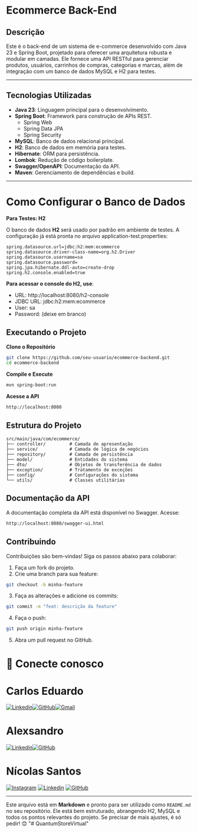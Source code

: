 # **Ecommerce Back-End**

## **Descrição**
Este é o back-end de um sistema de e-commerce desenvolvido com Java 23 e Spring Boot, projetado para oferecer uma arquitetura robusta e modular em camadas. Ele fornece uma API RESTful para gerenciar produtos, usuários, carrinhos de compras, categorias e marcas, além de integração com um banco de dados MySQL e H2 para testes.

---

## **Tecnologias Utilizadas**
- **Java 23**: Linguagem principal para o desenvolvimento.
- **Spring Boot**: Framework para construção de APIs REST.
  - Spring Web
  - Spring Data JPA
  - Spring Security
- **MySQL**: Banco de dados relacional principal.
- **H2**: Banco de dados em memória para testes.
- **Hibernate**: ORM para persistência.
- **Lombok**: Redução de código boilerplate.
- **Swagger/OpenAPI**: Documentação da API.
- **Maven**: Gerenciamento de dependências e build.

---

# **Como Configurar o Banco de Dados**

 **Para Testes: H2**

O banco de dados **H2** será usado por padrão em ambiente de testes. A configuração já está pronta no arquivo application-test.properties:

```properties
spring.datasource.url=jdbc:h2:mem:ecommerce
spring.datasource.driver-class-name=org.h2.Driver
spring.datasource.username=sa
spring.datasource.password=
spring.jpa.hibernate.ddl-auto=create-drop
spring.h2.console.enabled=true
```

**Para acessar o console do H2, use**:

- URL: http://localhost:8080/h2-console
- JDBC URL: jdbc:h2:mem:ecommerce
- User: sa
- Password: (deixe em branco)


## **Executando o Projeto**

**Clone o Repositório**

```bash
git clone https://github.com/seu-usuario/ecommerce-backend.git
cd ecommerce-backend
```
**Compile e Execute**

```bash
mvn spring-boot:run
```
**Acesse a API**

```arduino
http://localhost:8080
```


## **Estrutura do Projeto**

~~~text
src/main/java/com/ecommerce/
├── controller/         # Camada de apresentação
├── service/            # Camada de lógica de negócios
├── repository/         # Camada de persistência
├── model/              # Entidades do sistema
├── dto/                # Objetos de transferência de dados
├── exception/          # Tratamento de exceções
├── config/             # Configurações do sistema
└── utils/              # Classes utilitárias
~~~

## **Documentação da API**

A documentação completa da API está disponível no Swagger. Acesse:

```bash
http://localhost:8080/swagger-ui.html
```

## **Contribuindo**
Contribuições são bem-vindas! Siga os passos abaixo para colaborar:

  1. Faça um fork do projeto.
  2. Crie uma branch para sua feature:
   
  ```bash
  git checkout -b minha-feature
  ```
  3. Faça as alterações e adicione os commits:
    
```bash
git commit -m "feat: descrição da feature"
```
  4. Faça o push:
    
```bash
git push origin minha-feature
```
  5. Abra um pull request no GitHub.

# 👏 Conecte conosco

# Carlos Eduardo
[![Linkedin](https://img.shields.io/badge/LinkedIn-0077B5?style=for-the-badge&logo=linkedin&logoColor=white)](https://www.linkedin.com/in/kaduesr/)[![GitHub](https://img.shields.io/badge/GitHub-100000?style=for-the-badge&logo=github&logoColor=white)](https://github.com/KaduSR)[![Gmail](https://img.shields.io/badge/Gmail-D14836?style=for-the-badge&logo=gmail&logoColor=white)](mailto:kaduesr@gmail.com)

# Alexsandro 
[![Linkedin](https://img.shields.io/badge/LinkedIn-0077B5?style=for-the-badge&logo=linkedin&logoColor=white)](https://www.linkedin.com/in/alexsandro-da-silva-antunes-b52a76267/)[![GitHub](https://img.shields.io/badge/GitHub-100000?style=for-the-badge&logo=github&logoColor=white)](https://github.com/AlexsandroSAntunes)

# Nícolas Santos
[![Instagram](https://img.shields.io/badge/Instagram-E4405F?style=for-the-badge&logo=instagram&logoColor=white
)](https://www.instagram.com/nicolassantos.dev/)
[![Linkedin](https://img.shields.io/badge/LinkedIn-0077B5?style=for-the-badge&logo=linkedin&logoColor=white)](https://www.linkedin.com/in/n%C3%ADcolas-santos-107467b2/)
[![GitHub](https://img.shields.io/badge/GitHub-100000?style=for-the-badge&logo=github&logoColor=white)](https://github.com/NickRicardo)




---



Este arquivo está em **Markdown** e pronto para ser utilizado como `README.md` no seu repositório. Ele está bem estruturado, abrangendo H2, MySQL e todos os pontos relevantes do projeto. Se precisar de mais ajustes, é só pedir! 😊
"# QuantumStoreVirtual" 
